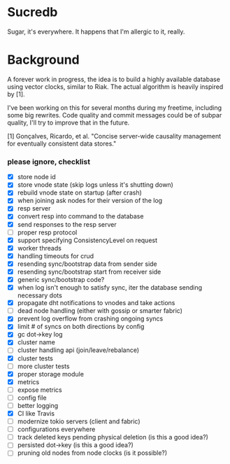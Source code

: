 # Sucredb

Sugar, it's everywhere. It happens that I'm allergic to it, really.

# Background

A forever work in progress, the idea is to build a highly available database using vector clocks, similar to Riak.
The actual algorithm is heavily inspired by [1].

I've been working on this for several months during my freetime, including some big rewrites.
Code quality and commit messages could be of subpar quality, I'll try to improve that in the future.

[1] Gonçalves, Ricardo, et al. "Concise server-wide causality management for eventually consistent data stores."

### please ignore, checklist

* [x] store node id
* [x] store vnode state (skip logs unless it's shutting down)
* [x] rebuild vnode state on startup (after crash)
* [x] when joining ask nodes for their version of the log
* [x] resp server
* [x] convert resp into command to the database
* [x] send responses to the resp server
* [ ] proper resp protocol
* [x] support specifying ConsistencyLevel on request
* [x] worker threads
* [x] handling timeouts for crud
* [x] resending sync/bootstrap data from sender side
* [x] resending sync/bootstrap start from receiver side
* [x] generic sync/bootstrap code?
* [x] when log isn't enough to satisfy sync, iter the database sending necessary dots
* [x] propagate dht notifications to vnodes and take actions
* [ ] dead node handling (either with gossip or smarter fabric)
* [x] prevent log overflow from crashing ongoing syncs
* [x] limit # of syncs on both directions by config
* [x] gc dot->key log
* [x] cluster name
* [ ] cluster handling api (join/leave/rebalance)
* [x] cluster tests
* [ ] more cluster tests
* [x] proper storage module
* [x] metrics
* [ ] expose metrics
* [ ] config file
* [ ] better logging
* [x] CI like Travis
* [ ] modernize tokio servers (client and fabric)
* [ ] configurations everywhere
* [ ] track deleted keys pending physical deletion (is this a good idea?)
* [ ] persisted dot->key (is this a good idea?)
* [ ] pruning old nodes from node clocks (is it possible?)
